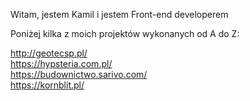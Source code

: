 Witam, jestem Kamil i jestem Front-end developerem </br>

Poniżej kilka z moich projektów wykonanych od A do Z: </br>

http://geotecsp.pl/ </br>
https://hypsteria.com.pl/ </br>
https://budownictwo.sarivo.com/ </br>
https://kornblit.pl/ </br>

